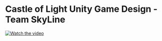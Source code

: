 # Castle of Light Unity Game Design - Team SkyLine

[![Watch the video](https://img.youtube.com/vi/I8CCBwNVUak/0.jpg)](https://www.youtube.com/watch?v=I8CCBwNVUak)
